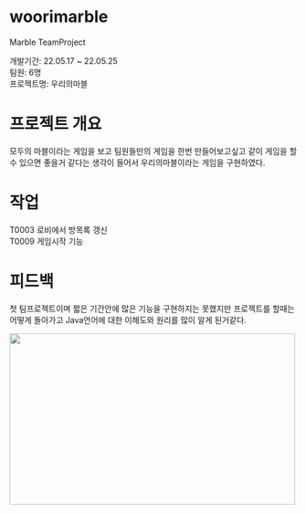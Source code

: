 # woorimarble
Marble  TeamProject

개발기간: 22.05.17 ~ 22.05.25<br>
팀원: 6명<br>
프로젝트명: 우리의마블

# 프로젝트 개요
모두의 마블이라는 게임을 보고 팀원들만의 게임을 한번 만들어보고싶고 같이 게임을 할수 있으면 좋을거 같다는 생각이 들어서 우리의마블이라는 게임을 구현하였다.

# 작업
T0003 로비에서 방목록 갱신<br>
T0009 게임시작 기능

# 피드백
첫 팀프로젝트이며 짧은 기간안에 많은 기능을 구현하지는 못했지만 프로젝트를 할때는 어떻게 돌아가고 Java언어에 대한 이해도와 원리를 많이 알게 된거같다.

<img src="https://user-images.githubusercontent.com/97242213/220319185-4e5c1e2d-674f-41bd-844c-6d6462edd200.PNG" width="500" height="300">
